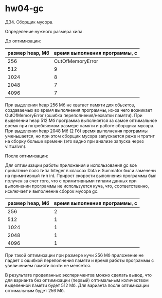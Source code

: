 # hw04-gc

ДЗ4. Сборщик мусора.

Определение нужного размера хипа.

До оптимизации:

 размер heap, Мб | время выполнения программы, с |
-----------------|-|
 256             | OutOfMemoryError |
 512             | 9 |
 1024            | 8 |
 2048            | 7 |
 4096            | 7 |

При выделении heap 256 Мб не хватает памяти для обьектов, создаваемых во время выполнения программы, из-за чего возникает OutOfMemoryError (ошибка переполнения/нехватки памяти). При выделении heap 512 Мб программа выполняется за самое оптимальное время при потребляемом размере памяти и работе сборщика мусора. При выделении heap 2048 Мб (2 Гб) время выполнения программы уменьшается, но при этом сборщик мусора запускается реже и тратит на сборку больше времени (это видно при анализе запуска через virtualvm).

После оптимизации:

Для оптимизации работы приложения и использования gc все приватные поля типа Integer в классах Data и Summator были заменены на примитивный тип int. Прирост скорости выполнения программы был получен за счет того, что с примитивными типами данных при выполнении программы не используется куча, что, соответственно, исключает и выполнение сборок мусора gc.

 размер heap, Мб | время выполнения программы, с |
-----------------|----|
 256             | 2  |
 512             | 1  |
 1024            | 1  |
 2048            | 1  |
 4096            | 1  |

При такой оптимизации при размере кучи 256 Мб приложение не падает с ошибкой переполнения памяти и время работы программы с увеличением памяти почти не меняется.

В результате проделанных экспериментов можно сделать вывод, что для варианта без оптимизации (первый) оптимальным количеством выделенной памяти будет 512 Мб. Для варианта после оптимизации оптимальным будет 256 Мб.
